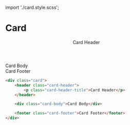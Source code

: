 import './card.style.scss';

# Card

<div class='zyle-preview'>
	<div class="card">
		<header class="card-header">
			<p class="card-header-title">Card Header</p>
		</header>
		<div class="card-body">Card Body</div>
		<footer class="card-footer">Card Footer</footer>
	</div>
</div>

```html
<div class="card">
	<header class="card-header">
		<p class="card-header-title">Card Header</p>
	</header>

	<div class="card-body">Card Body</div>

	<footer class="card-footer">Card Footer</footer>
</div>
```
